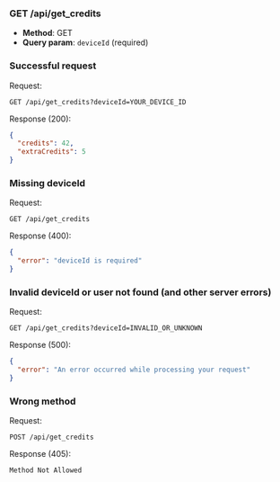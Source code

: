 ### GET /api/get_credits

- **Method**: GET
- **Query param**: `deviceId` (required)

### Successful request
Request:
```http
GET /api/get_credits?deviceId=YOUR_DEVICE_ID
```

Response (200):
```json
{
  "credits": 42,
  "extraCredits": 5
}
```

### Missing deviceId
Request:
```http
GET /api/get_credits
```

Response (400):
```json
{
  "error": "deviceId is required"
}
```

### Invalid deviceId or user not found (and other server errors)
Request:
```http
GET /api/get_credits?deviceId=INVALID_OR_UNKNOWN
```

Response (500):
```json
{
  "error": "An error occurred while processing your request"
}
```

### Wrong method
Request:
```http
POST /api/get_credits
```

Response (405):
```
Method Not Allowed
``` 